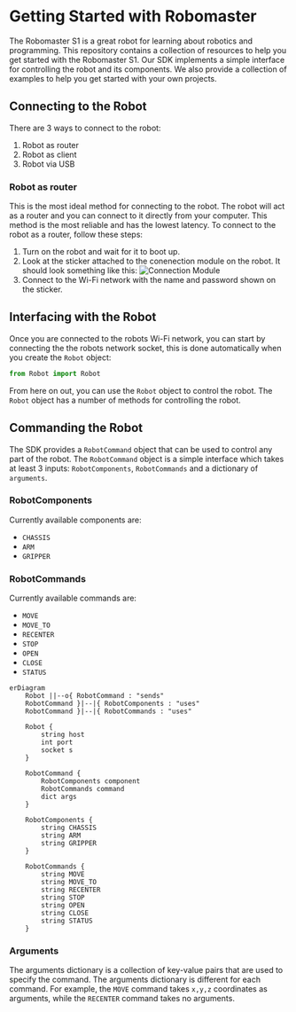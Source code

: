 # Getting Started with Robomaster

The Robomaster S1 is a great robot for learning about robotics and programming. This repository contains a collection of resources to help you get started with the Robomaster S1. Our SDK implements a simple interface for controlling the robot and its components. We also provide a collection of examples to help you get started with your own projects.

## Connecting to the Robot
There are 3 ways to connect to the robot:
1. Robot as router
2. Robot as client
3. Robot via USB

### Robot as router
This is the most ideal method for connecting to the robot. The robot will act as a router and you can connect to it directly from your computer. This method is the most reliable and has the lowest latency. To connect to the robot as a router, follow these steps:
1. Turn on the robot and wait for it to boot up.
2. Look at the sticker attached to the conenection module on the robot. It should look something like this:
![Connection Module](images/connection_module.jpg)
3. Connect to the Wi-Fi network with the name and password shown on the sticker.


## Interfacing with the Robot
Once you are connected to the robots Wi-Fi network, you can start by connecting the the robots network socket, this is done automatically when you create the `Robot` object:

```python
from Robot import Robot
```

From here on out, you can use the `Robot` object to control the robot. The `Robot` object has a number of methods for controlling the robot.



## Commanding the Robot
The SDK provides a `RobotCommand` object that can be used to control any part of the robot. The `RobotCommand` object is a simple interface which takes at least 3 inputs: `RobotComponents`, `RobotCommands` and a dictionary of `arguments`.

### RobotComponents
Currently available components are:
- `CHASSIS`
- `ARM`
- `GRIPPER`

### RobotCommands
Currently available commands are:
- `MOVE`
- `MOVE_TO`
- `RECENTER`
- `STOP`
- `OPEN`
- `CLOSE`
- `STATUS`


```mermaid
erDiagram
    Robot ||--o{ RobotCommand : "sends"
    RobotCommand }|--|{ RobotComponents : "uses"
    RobotCommand }|--|{ RobotCommands : "uses"

    Robot {
        string host
        int port
        socket s
    }

    RobotCommand {
        RobotComponents component
        RobotCommands command
        dict args
    }

    RobotComponents {
        string CHASSIS
        string ARM
        string GRIPPER
    }

    RobotCommands {
        string MOVE
        string MOVE_TO
        string RECENTER
        string STOP
        string OPEN
        string CLOSE
        string STATUS
    }

```


### Arguments
The arguments dictionary is a collection of key-value pairs that are used to specify the command. The arguments dictionary is different for each command. For example, the `MOVE` command takes `x,y,z` coordinates as arguments, while the `RECENTER` command takes no arguments.
